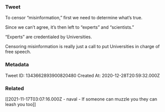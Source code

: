 ### Tweet
To censor “misinformation,” first we need to determine what’s true.

Since we can’t agree, it’s then left to “experts” and “scientists.”

“Experts” are credentialed by Universities.

Censoring misinformation is really just a call to put Universities in charge of free speech.

### Metadata
Tweet ID: 1343662893900820480
Created At: 2020-12-28T20:59:32.000Z

### Related
[[2021-11-17T03:07:16.000Z - naval - If someone can muzzle you they can leash you too]]

